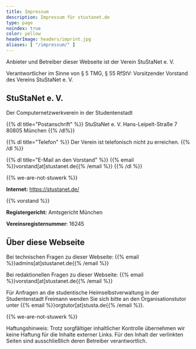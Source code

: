 ```yaml
---
title: Impressum
description: Impressum für stustanet.de
type: page
noindex: true
color: yellow
headerImage: headers/imprint.jpg
aliases: [ "/impressum/" ]
---
```


Anbieter und Betreiber dieser Webseite ist der Verein StuStaNet e. V.

Verantwortlicher im Sinne von § 5 TMG, § 55 RfStV: Vorsitzender Vorstand des Vereins StuStaNet e. V.

## StuStaNet e. V.
Der Computernetzwerkverein in der Studentenstadt

{{% dl title="Postanschrift" %}}
StuStaNet e. V.
Hans-Leipelt-Straße 7
80805 München
{{% /dl%}}

{{% dl title="Telefon" %}}
Der Verein ist telefonisch nicht zu erreichen.
{{% /dl %}}

{{% dl title="E-Mail an den Vorstand" %}}
{{% email %}}vorstand[at]stustanet.de{{% /email %}}
{{% /dl %}}

{{% we-are-not-stuwerk %}}

**Internet:** https://stustanet.de/

{{% vorstand %}}

**Registergericht:** Amtsgericht München

**Vereinsregisternummer**: 16245

## Über diese Webseite

Bei technischen Fragen zu dieser Webseite: {{% email %}}admins[at]stustanet.de{{% /email %}}

Bei redaktionellen Fragen zu dieser Webseite: {{% email %}}vorstand[at]stustanet.de{{% /email %}}

Für Anfragen an die studentische Heimselbstverwaltung in der Studentenstadt Freimann wenden Sie sich bitte an den Organisationstutor unter {{% email %}}orgtutor[at]stusta.de{{% /email %}}.


{{% we-are-not-stuwerk %}}

Haftungshinweis: Trotz sorgfältiger inhaltlicher Kontrolle übernehmen wir keine Haftung für die Inhalte externer Links. Für den Inhalt der verlinkten Seiten sind ausschließlich deren Betreiber verantwortlich.

